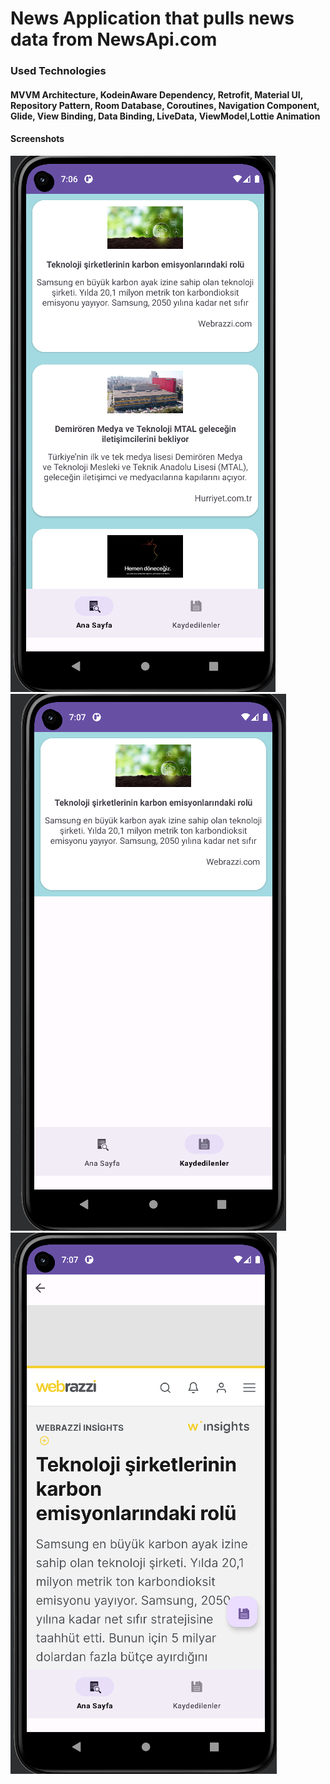 # News Application that pulls news data from NewsApi.com

### Used Technologies
#### MVVM Architecture, KodeinAware Dependency, Retrofit, Material UI, Repository Pattern, Room Database, Coroutines, Navigation Component, Glide, View Binding, Data Binding, LiveData, ViewModel,Lottie Animation


#### Screenshots

 
![](mainScreen.png)
![](saved.png)
![](webviewScreen.png)